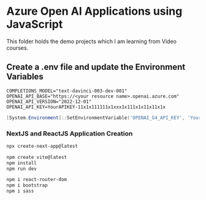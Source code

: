 # Azure Open AI Applications using JavaScript

This folder holds the demo projects which I am learning from Video courses.

## Create a .env file and update the Environment Variables

```text
COMPLETIONS_MODEL="text-davinci-003-dev-001"
OPENAI_API_BASE="https://<your resource name>.openai.azure.com"
OPENAI_API_VERSION="2022-12-01"
OPENAI_API_KEY=YourAPIKEY-11x1x111111x1xxx1x111x1x11x11x1x
```

```powershell
[System.Environment]::SetEnvironmentVariable('OPENAI_G4_API_KEY', 'YourAPIKEY-11x1x111111x1xxx1x111x1x11x11x1x', 'User')
```

### NextJS and ReactJS Application Creation

```powershell
npx create-next-app@latest
```

```powershell
npm create vite@latest
npm install
npm run dev

npm i react-router-dom
npm i bootstrap
npm i sass
```

